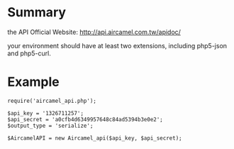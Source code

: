 # Summary #
the API Official Website: http://api.aircamel.com.tw/apidoc/

your environment should have at least two extensions, including php5-json and php5-curl.

# Example #
```
require('aircamel_api.php');

$api_key = '1326711257';
$api_secret = 'a0cfb4d6349957648c84ad5394b3e0e2';
$output_type = 'serialize';

$AircamelAPI = new Aircamel_api($api_key, $api_secret);
```